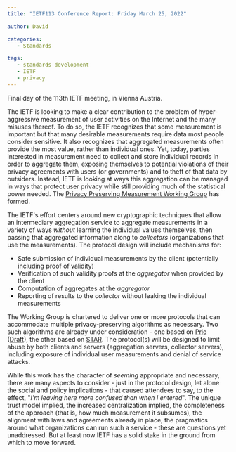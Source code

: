 ```yaml
---
title: "IETF113 Conference Report: Friday March 25, 2022"

author: David

categories:
   - Standards

tags:
   - standards development
   - IETF
   - privacy
---
```


Final day of the 113th IETF meeting, in Vienna Austria. 

The IETF is looking to make a clear contribution to the problem of hyper-aggressive measurement of user activities on the Internet and the many misuses thereof.  To do so, the IETF recognizes that some measurement is important but that many desirable measurements require data most people consider sensitive.  It also recognizes that aggregated measurements often provide the most value, rather than individual ones.  Yet, today, parties interested in measurement need to collect and store individual records in order to aggregate them, exposing themselves to potential violations of their privacy agreements with users (or governments) and to theft of that data by outsiders.  Instead, IETF is looking at ways this aggregation can be managed in ways that protect user privacy while still providing much of the statistical power needed.  The [Privacy Preserving Measurement Working Group](https://datatracker.ietf.org/group/ppm/about/) has formed.

The IETF's effort centers around new cryptographic techniques that allow an intermediary aggregation service to aggregate measurements in a variety of ways *without* learning the individual values themselves, then passing that aggregated information along to *collectors* (organizations that use the measurements).  The protocol design will include mechanisms for:

- Safe submission of individual measurements by the client (potentially including proof of validity)
- Verification of such validity proofs at the *aggregator* when provided by the client
- Computation of aggregates at the *aggregator*
- Reporting of results to the *collector* without leaking the individual measurements

The Working Group is chartered to deliver one or more protocols that can accommodate multiple privacy-preserving algorithms as necessary.  Two such algorithms are already under consideration - one based on [Prio](https://educatedguesswork.org/posts/ppm-prio/) ([Draft](https://datatracker.ietf.org/doc/draft-gpew-priv-ppm/)), the other based on [STAR](https://www.ietf.org/staging/draft-dss-star-00.html). The protocol(s) will be designed to limit abuse by both clients and servers (aggregation servers, collector servers), including exposure of individual user measurements and denial of service attacks. 

While this work has the character of *seeming* appropriate and necessary, there are many aspects to consider - just in the protocol design, let alone the social and policy implications - that caused attendees to say, to the effect, "*I'm leaving here more confused than when I entered*".  The unique trust model implied, the increased centralization implied, the completeness of the approach (that is, how much measurement it subsumes), the alignment with laws and agreements already in place, the pragmatics around what organizations can run such a service - these are questions yet unaddressed.  But at least now IETF has a solid stake in the ground from which to move forward.  




   
   
   
   
   

